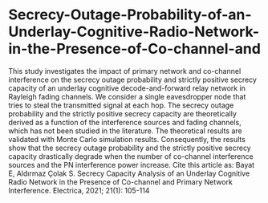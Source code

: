 # Secrecy-Outage-Probability-of-an-Underlay-Cognitive-Radio-Network-in-the-Presence-of-Co-channel-and
This study investigates the impact of primary network and co-channel interference on the secrecy outage probability and strictly positive secrecy capacity of an underlay cognitive decode-and-forward relay network in Rayleigh fading channels. We consider a single eavesdropper node that tries to steal the transmitted signal at each hop. The secrecy outage probability and the strictly positive secrecy capacity are theoretically derived as a function of the interference sources and fading channels, which has not been studied in the literature. The theoretical results are validated with Monte Carlo simulation results. Consequently, the results show that the secrecy outage probability and the strictly positive secrecy capacity drastically degrade when the number of co-channel interference sources and the PN interference power increase.  Cite this article as: Bayat E, Aldırmaz Çolak S. Secrecy Capacity Analysis of an Underlay Cognitive Radio Network in the Presence of Co-channel and Primary Network Interference. Electrica, 2021; 21(1): 105-114
